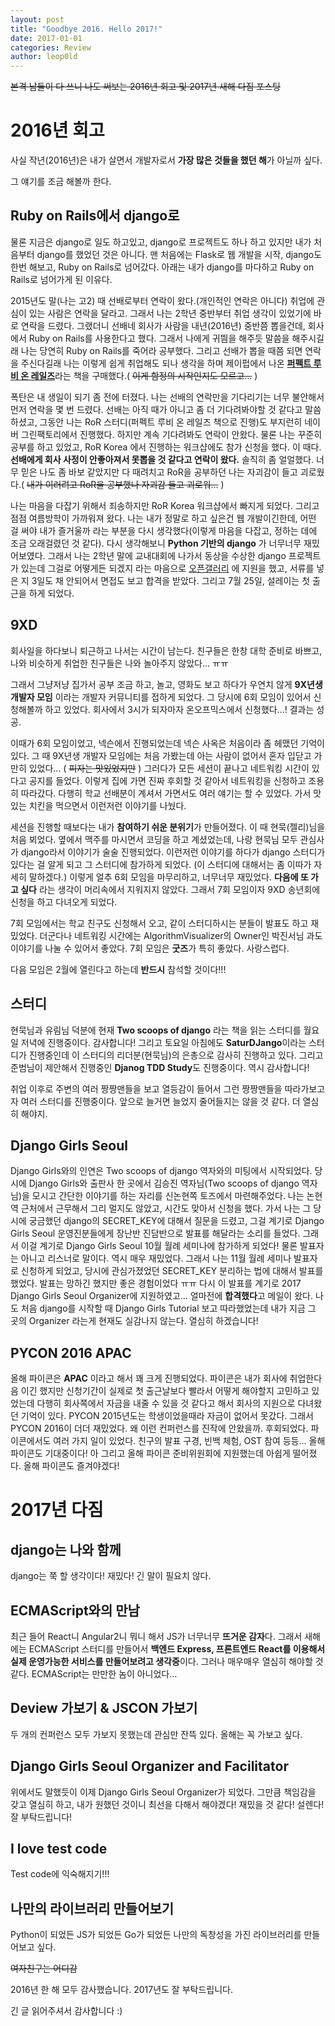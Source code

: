 ```yaml
---
layout: post
title: "Goodbye 2016. Hello 2017!"
date: 2017-01-01
categories: Review
author: leop0ld
---
```


<del>본격 남들이 다 쓰니 나도 써보는 2016년 회고 및 2017년 새해 다짐 포스팅</del>

# 2016년 회고

사실 작년(2016년)은 내가 살면서 개발자로서 **가장 많은 것들을 했던 해**가 아닐까 싶다.

그 얘기를 조금 해볼까 한다.


## Ruby on Rails에서 django로

물론 지금은 django로 일도 하고있고, django로 프로젝트도 하나 하고 있지만 내가 처음부터 django를 했었던 것은 아니다. 맨 처음에는 Flask로 웹 개발을 시작, django도 한번 해보고, Ruby on Rails로 넘어갔다. 아래는 내가 django를 마다하고 Ruby on Rails로 넘어가게 된 이유다.

2015년도 말(나는 고2) 때 선배로부터 연락이 왔다.(개인적인 연락은 아니다) 취업에 관심이 있는 사람은 연락을 달라고. 그래서 나는 2학년 중반부터 취업 생각이 있었기에 바로 연락을 드렸다. 그랬더니 선배네 회사가 사람을 내년(2016년) 중반쯤 뽑을건데, 회사에서 Ruby on Rails를 사용한다고 했다.
그래서 나에게 귀띔을 해주듯 말씀을 해주시길래 나는 당연히 Ruby on Rails를 죽어라 공부했다. 그리고 선배가 뽑을 때쯤 되면 연락을 주신다길래 나는 이렇게 쉽게 취업해도 되나 생각을 하며 제이펍에서 나온 [**퍼펙트 루비 온 레일즈**](http://jpub.tistory.com/529)라는 책을 구매했다.( ~~이게 함정의 시작인지도 모르고...~~ )

폭탄은 내 생일이 되기 좀 전에 터졌다. 나는 선배의 연락만을 기다리기는 너무 불안해서 먼저 연락을 몇 번 드렸다. 선배는 아직 때가 아니고 좀 더 기다려봐야할 것 같다고 말씀하셨고, 그동안 나는 RoR 스터디(퍼펙트 루비 온 레일즈 책으로 진행)도 부지런히 네이버 그린팩토리에서 진행했다. 하지만 계속 기다려봐도 연락이 안왔다.
물론 나는 꾸준히 공부를 하고 있었고, RoR Korea 에서 진행하는 워크샵에도 참가 신청을 했다. 이 때다. **선배에게 회사 사정이 안좋아져서 못뽑을 것 같다고 연락이 왔다.** 솔직히 좀 얼얼했다. 너무 믿은 나도 좀 바보 같았지만 다 때려치고 RoR을 공부하던 나는 자괴감이 들고 괴로웠다.( ~~내가 이러려고 RoR을 공부했나 자괴감 들고 괴로워...~~ )

나는 마음을 다잡기 위해서 죄송하지만 RoR Korea 워크샵에서 빠지게 되었다. 그리고 점점 여름방학이 가까워져 왔다. 나는 내가 정말로 하고 싶은건 웹 개발이긴한데, 어떤 걸 써야 내가 즐거울까 라는 부분을 다시 생각했다(이렇게 마음을 다잡고, 정하는 데에 조금 오래걸렸던 것 같다). 다시 생각해보니 **Python 기반의 django** 가 너무너무 재밌어보였다. 그래서 나는 2학년 말에 교내대회에 나가서 동상을 수상한 django 프로젝트가 있는데 그걸로 어떻게든 되겠지 라는 마음으로 [오픈갤러리](http://www.opengallery.co.kr/) 에 지원을 했고, 서류를 넣은 지 3일도 채 안되어서 면접도 보고 합격을 받았다. 그리고 7월 25일, 설레이는 첫 출근을 하게 되었다.


## 9XD

회사일을 하다보니 퇴근하고 나서는 시간이 남는다.
친구들은 한창 대학 준비로 바쁘고, 나와 비슷하게 취업한 친구들은 나와 놀아주지 않았다... ㅠㅠ

그래서 그냥저냥 집가서 공부 조금 하고, 놀고, 영화도 보고 하다가 우연치 않게 **9X년생 개발자 모임** 이라는 개발자 커뮤니티를 접하게 되었다.
그 당시에 6회 모임이 있어서 신청해볼까 하고 있었다. 회사에서 3시가 되자마자 온오프믹스에서 신청했다...! 결과는 성공.

이때가 6회 모임이었고, 넥슨에서 진행되었는데 넥슨 사옥은 처음이라 좀 헤맸던 기억이 있다.
그 때 9X년생 개발자 모임에는 처음 가봤는데 아는 사람이 없어서 혼자 입닫고 가만히 있었다... ( ~~피자는 맛있었지만~~ )
그러다가 모든 세션이 끝나고 네트워킹 시간이 있다고 공지를 들었다.
이렇게 집에 가면 진짜 후회할 것 같아서 네트워킹을 신청하고 조용히 따라갔다. 다행히 학교 선배분이 계셔서 가면서도 여러 얘기는 할 수 있었다.
가서 맛있는 치킨을 먹으면서 이런저런 이야기를 나눴다.

세션을 진행할 때보다는 내가 **참여하기 쉬운 분위기**가 만들어졌다.
이 때 현묵(젤리)님을 처음 뵈었다. 옆에서 맥주를 마시면서 코딩을 하고 계셨었는데, 나랑 현묵님 모두 관심사가 django라서 이야기가 술술 진행되었다.
이런저런 이야기를 하다가 django 스터디가 있다는 걸 알게 되고 그 스터디에 참가하게 되었다. (이 스터디에 대해서는 좀 이따가 자세히 말하겠다.)
이렇게 얼추 6회 모임을 마무리하고, 너무너무 재밌었다. **다음에 또 가고 싶다** 라는 생각이 머리속에서 지워지지 않았다.
그래서 7회 모임이자 9XD 송년회에 신청을 하고 다녀오게 되었다.

7회 모임에서는 학교 친구도 신청해서 오고, 같이 스터디하시는 분들이 발표도 하고 재밌었다.
더군다나 네트워킹 시간에는 AlgorithmVisualizer의 Owner인 박진서님 과도 이야기를 나눌 수 있어서 좋았다.
7회 모임은 **굿즈**가 특히 좋았다. 사랑스럽다.

다음 모임은 2월에 열린다고 하는데 **반드시** 참석할 것이다!!!


## 스터디

현묵님과 유림님 덕분에 현재 **Two scoops of django** 라는 책을 읽는 스터디를 월요일 저녁에 진행중이다. 감사합니다!
그리고 토요일 아침에도 **SaturDJango**이라는 스터디가 진행중인데 이 스터디의 리더분(현묵님)의 은총으로 감사히 진행하고 있다.
그리고 준범님이 제안해서 진행중인 **Djanog TDD Study**도 진행중이다. 역시 감사합니다!

취업 이후로 주변의 여러 짱짱맨들을 보고 열등감이 들어서 그런 짱짱맨들을 따라가보고자 여러 스터디를 진행중이다.
앞으로 늘거면 늘었지 줄어들지는 않을 것 같다. 더 열심히 해야지.


## Django Girls Seoul

Django Girls와의 인연은 Two scoops of django 역자와의 미팅에서 시작되었다.
당시에 Django Girls와 출판사 한 곳에서 김승진 역자님(Two scoops of django 역자님)을 모시고 간단한 이야기를 하는 자리를 신논현쪽 토즈에서 마련해주었다.
나는 논현역 근처에서 근무해서 그리 멀지도 않았고, 시간도 맞아서 신청을 했다.
가서 나는 그 당시에 궁금했던 django의 SECRET_KEY에 대해서 질문을 드렸고, 그걸 계기로 Django Girls Seoul 운영진분들에게 장난반 진담반으로 발표를 해달라는 소리를 들었다.
그래서 이걸 계기로 Django Girls Seoul 10월 월례 세미나에 참가하게 되었다! 물론 발표자는 아니고 리스너로 말이다.
역시 매우 재밌었다.
그래서 나는 11월 월례 세미나 발표자로 신청하게 되었고, 당시에 관심가졌었던 SECRET_KEY 분리하는 법에 대해서 발표를 했었다.
발표는 망하긴 했지만 좋은 경험이었다 ㅠㅠ
다시 이 발표를 계기로 2017 Django Girls Seoul Organizer에 지원하였고... 얼마전에 **합격했다**고 메일이 왔다.
나도 처음 django를 시작할 때 Django Girls Tutorial 보고 따라했었는데 내가 지금 그 곳의 Organizer 라는게 현재도 실감나지 않는다.
열심히 하겠습니다!


## PYCON 2016 APAC

올해 파이콘은 **APAC** 이라고 해서 꽤 크게 진행되었다.
파이콘은 내가 회사에 취업한다음 이긴 했지만 신청기간이 실제로 첫 출근날보다 빨라서 어떻게 해야할지 고민하고 있었는데 다행히 회사쪽에서 자금을 내줄 수 있을 것 같다고 해서 회사의 지원으로 다녀왔던 기억이 있다.
PYCON 2015년도는 학생이었을때라 자금이 없어서 못갔다.
그래서 PYCON 2016이 더더 재밌었다. 왜 이런 컨퍼런스를 진작에 안왔을까. 후회되었다.
파이콘에서도 여러 가지 일이 있었다.
친구의 발표 구경, 빈백 체험, OST 참여 등등... 올해 파이콘도 기대중이다!
아 그리고 올해 파이콘 준비위원회에 지원했는데 아쉽게 떨어졌다.
올해 파이콘도 즐겨야겠다!


# 2017년 다짐

## django는 나와 함께

django는 쭉 할 생각이다! 재밌다! 긴 말이 필요치 않다.

## ECMAScript와의 만남

최근 들어 React니 Angular2니 뭐니 해서 JS가 너무너무 **뜨거운 감자**다.
그래서 새해에는 ECMAScript 스터디를 만들어서 **백엔드 Express, 프론트엔드 React를 이용해서 실제 운영가능한 서비스를 만들어보려고 생각중**이다.
그러나 매우매우 열심히 해야할 것 같다. ECMAScript는 만만한 놈이 아니었다...

## Deview 가보기 & JSCON 가보기

두 개의 컨퍼런스 모두 가보지 못했는데 관심만 잔뜩 있다. 올해는 꼭 가보고 싶다.

## Django Girls Seoul Organizer and Facilitator

위에서도 말했듯이 이제 Django Girls Seoul Organizer가 되었다.
그만큼 책임감을 갖고 열심히 하고, 내가 원했던 것이니 최선을 다해서 해야겠다! 재밌을 것 같다! 설렌다!
잘 부탁드립니다!

## I love test code

Test code에 익숙해지기!!!

## 나만의 라이브러리 만들어보기

Python이 되었든 JS가 되었든 Go가 되었든 나만의 독창성을 가진 라이브러리를 만들어보고 싶다.

~~여자친구는 어디감~~

2016년 한 해 모두 감사했습니다.
2017년도 잘 부탁드립니다.

긴 글 읽어주셔서 감사합니다 :)
